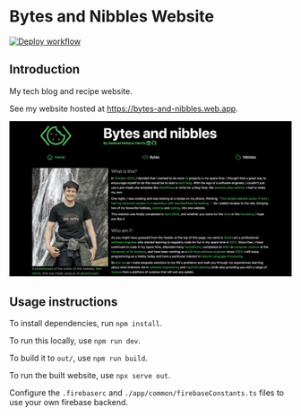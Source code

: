 # Bytes and Nibbles Website
[![Deploy workflow](https://github.com/Samuel-Harris/Bytes-and-Nibbles-Website/actions/workflows/deploy.yml/badge.svg)](https://github.com/Samuel-Harris/Bytes-and-Nibbles-Website/actions/workflows/deploy.yml)

## Introduction
My tech blog and recipe website.

See my website hosted  at https://bytes-and-nibbles.web.app.

![A screenshot of the 1.0.0 version of the website](website_screenshot.png)

## Usage instructions

To install dependencies, run ```npm install```.

To run this locally, use ```npm run dev```.

To build it to ```out/```, use ```npm run build```.

To run the built website, use ```npx serve out```.

Configure the ```.firebaserc``` and ```./app/common/firebaseConstants.ts``` files to use your own firebase backend.
